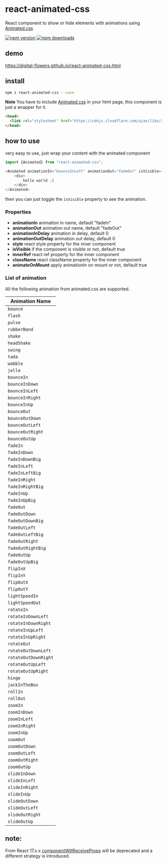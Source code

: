 # react-animated-css
React component to show or hide elements with animations using [Animated.css](https://daneden.github.io/animate.css/)

[![npm version](https://img.shields.io/npm/v/react-animated-css.svg?style=flat-square)](https://www.npmjs.com/package/react-animated-css)
[![npm downloads](https://img.shields.io/npm/dt/react-animated-css.svg?style=flat-square)](https://www.npmjs.com/package/react-animated-css)

## demo
https://digital-flowers.github.io/react-animated-css.html

## install

```bash
npm i react-animated-css --save
```
**Note** You have to include [Animated.css](https://daneden.github.io/animate.css/) in your html page, this component is just a wrapper for it.

```html
<head>
  <link rel="stylesheet" href="https://cdnjs.cloudflare.com/ajax/libs/animate.css/3.5.2/animate.min.css">
</head>
```

## how to use
very easy to use, just wrap your content with the animated component
```javascript
import {Animated} from "react-animated-css";

<Animated animationIn="bounceInLeft" animationOut="fadeOut" isVisible={true}>
    <div>
        hello world ;)
    </div>
</Animated>

```

then you can just toggle the  `isVisible` property to see the animation.

### Properties

- **animationIn** animation in name, default "fadeIn"
- **animationOut** animation out name, default "fadeOut"
- **animationInDelay** animation in delay, default 0
- **animationOutDelay** animation out delay, default 0
- **style** react style property for the inner component
- **isVisible** if the component is visible or not, default true
- **innerRef** react ref property for the inner component
- **className** react className property for the inner component
- **animateOnMount** apply animationIn on mount or not, default true


### List of animation
All the following animation from animated.css are supported.

| ﻿Animation Name |
|--------------------|
| `bounce` |
| `flash` |
| `pulse` |
| `rubberBand` |
| `shake` |
| `headShake` |
| `swing` |
| `tada` |
| `wobble` |
| `jello` |
| `bounceIn` |
| `bounceInDown` |
| `bounceInLeft` |
| `bounceInRight` |
| `bounceInUp` |
| `bounceOut` |
| `bounceOutDown` |
| `bounceOutLeft` |
| `bounceOutRight` |
| `bounceOutUp` |
| `fadeIn` |
| `fadeInDown` |
| `fadeInDownBig` |
| `fadeInLeft` |
| `fadeInLeftBig` |
| `fadeInRight` |
| `fadeInRightBig` |
| `fadeInUp` |
| `fadeInUpBig` |
| `fadeOut` |
| `fadeOutDown` |
| `fadeOutDownBig` |
| `fadeOutLeft` |
| `fadeOutLeftBig` |
| `fadeOutRight` |
| `fadeOutRightBig` |
| `fadeOutUp` |
| `fadeOutUpBig` |
| `flipInX` |
| `flipInY` |
| `flipOutX` |
| `flipOutY` |
| `lightSpeedIn` |
| `lightSpeedOut` |
| `rotateIn` |
| `rotateInDownLeft` |
| `rotateInDownRight` |
| `rotateInUpLeft` |
| `rotateInUpRight` |
| `rotateOut` |
| `rotateOutDownLeft` |
| `rotateOutDownRight` |
| `rotateOutUpLeft` |
| `rotateOutUpRight` |
| `hinge` |
| `jackInTheBox` |
| `rollIn` |
| `rollOut` |
| `zoomIn` |
| `zoomInDown` |
| `zoomInLeft` |
| `zoomInRight` |
| `zoomInUp` |
| `zoomOut` |
| `zoomOutDown` |
| `zoomOutLeft` |
| `zoomOutRight` |
| `zoomOutUp` |
| `slideInDown` |
| `slideInLeft` |
| `slideInRight` |
| `slideInUp` |
| `slideOutDown` |
| `slideOutLeft` |
| `slideOutRight` |
| `slideOutUp` |

## note:
From React 17.x.x [componentWillReceiveProps](https://medium.com/@baphemot/whats-new-in-react-16-3-d2c9b7b6193b#dd16) will be deprecated and a different strategy is introduced.
